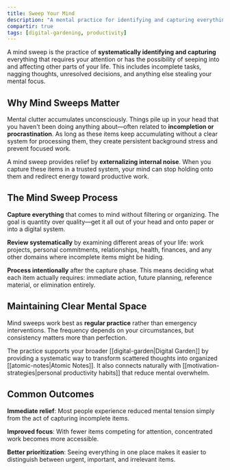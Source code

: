 ```yaml
---
title: Sweep Your Mind
description: "A mental practice for identifying and capturing everything that requires your attention or has the possibility of affecting other parts of your life."
compartir: true
tags: [digital-gardening, productivity]
---
```


A mind sweep is the practice of **systematically identifying and capturing** everything that requires your attention or has the possibility of seeping into and affecting other parts of your life. This includes incomplete tasks, nagging thoughts, unresolved decisions, and anything else stealing your mental focus.

## Why Mind Sweeps Matter

Mental clutter accumulates unconsciously. Things pile up in your head that you haven't been doing anything about—often related to **incompletion or procrastination**. As long as these items keep accumulating without a clear system for processing them, they create persistent background stress and prevent focused work.

A mind sweep provides relief by **externalizing internal noise**. When you capture these items in a trusted system, your mind can stop holding onto them and redirect energy toward productive work.

## The Mind Sweep Process

**Capture everything** that comes to mind without filtering or organizing. The goal is quantity over quality—get it all out of your head and onto paper or into a digital system.

**Review systematically** by examining different areas of your life: work projects, personal commitments, relationships, health, finances, and any other domains where incomplete items might be hiding.

**Process intentionally** after the capture phase. This means deciding what each item actually requires: immediate action, future planning, reference material, or elimination entirely.

## Maintaining Clear Mental Space

Mind sweeps work best as **regular practice** rather than emergency interventions. The frequency depends on your circumstances, but consistency matters more than perfection.

The practice supports your broader [[digital-garden|Digital Garden]] by providing a systematic way to transform scattered thoughts into organized [[atomic-notes|Atomic Notes]]. It also connects naturally with [[motivation-strategies|personal productivity habits]] that reduce mental overwhelm.

## Common Outcomes

**Immediate relief**: Most people experience reduced mental tension simply from the act of capturing incomplete items.

**Improved focus**: With fewer items competing for attention, concentrated work becomes more accessible.

**Better prioritization**: Seeing everything in one place makes it easier to distinguish between urgent, important, and irrelevant items.